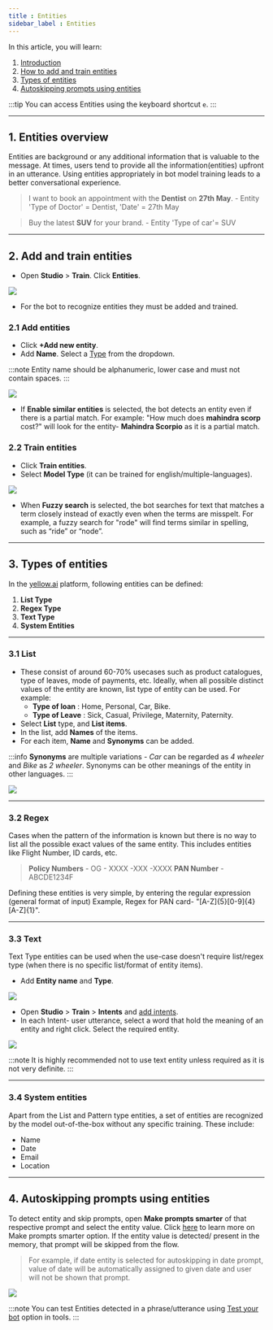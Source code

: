 ```yaml
---
title : Entities
sidebar_label : Entities
---
```



In this article, you will learn: 

1. [Introduction](#ex)
2. [How to add and train entities](#ate)
3. [Types of entities](#et)
4. [Autoskipping prompts using entities](#ape)

:::tip
You can access Entities using the keyboard shortcut `e`.
:::

---
## <a name="ex"></a> 1. Entities overview 



Entities are background or any additional information that is valuable to the message. At times, users tend to provide all the information(entities) upfront in an utterance. Using entities appropriately in bot model training leads to a better conversational experience.

> I want to book an appointment with the **Dentist** on **27th May**.
    - Entity 'Type of Doctor' = Dentist, 'Date' = 27th May

> Buy the latest **SUV** for your brand.
    - Entity 'Type of car'= SUV 


---




## <a name="ate"></a> 2. Add and train entities 

* Open **Studio** > **Train**. Click **Entities**.

![](https://i.imgur.com/jq1QXyS.png)


* For the bot to recognize entities they must be added and trained. 

### 2.1 Add entities

* Click **+Add new entity**.
* Add **Name**. Select a [Type](#et) from the dropdown.

:::note
Entity name should be alphanumeric, lower case and must not contain spaces.
:::

![](https://i.imgur.com/lrVhau8.png)

* If **Enable similar entities** is selected, the bot detects an entity even if there is a partial match. For example: "How much does **mahindra scorp** cost?" will look for the entity- **Mahindra Scorpio** as it is a partial match. 



### 2.2 Train entities

* Click **Train entities**. 
* Select **Model Type** (it can be trained for english/multiple-languages).

![](https://i.imgur.com/9rCHT2f.png)


* When **Fuzzy search** is selected, the bot searches for text that matches a term closely instead of exactly even when the terms are misspelt. For example, a fuzzy search for "rode" will find terms similar in spelling, such as “ride” or “node”. 


----

## <a name="et"></a> 3. Types of entities
In the [yellow.ai](https://cloud.yellow.ai/) platform, following entities can be defined:

1. **List Type**
2. **Regex Type**
3. **Text Type**
4. **System Entities**

---

### 3.1 List 

* These consist of around 60-70% usecases such as product catalogues, type of leaves, mode of payments, etc. Ideally, when all possible distinct values of the entity are known, list type of entity can be used. For example:
    * **Type of loan** : Home, Personal, Car, Bike. 
    * **Type of Leave** : Sick, Casual, Privilege, Maternity, Paternity.
* Select **List** type, and **List items**.
* In the list, add **Names** of the items. 
* For each item, **Name** and **Synonyms** can be added.

:::info
**Synonyms** are multiple variations - *Car* can be regarded as *4 wheeler* and *Bike* as *2 wheeler*. Synonyms can be other meanings of the entity in other languages.
:::

![](https://i.imgur.com/UEQWA4v.png)

---

### 3.2 Regex

Cases when the pattern of the information is known but there is no way to list all the possible exact values of the same entity. This includes entities like Flight Number, ID cards, etc.

> **Policy Numbers** - OG - XXXX -XXX -XXXX
> **PAN Number** - ABCDE1234F

Defining these entities is very simple, by entering the regular expression (general format of input) Example, Regex for PAN card- "[A-Z]{5}[0-9]{4}[A-Z]{1}".

---
### 3.3 Text

Text Type entities can be used when the use-case doesn't require list/regex type (when there is no specific list/format of entity items). 

* Add **Entity name** and **Type**.

![](https://i.imgur.com/m8WfLmL.png)

* Open **Studio** > **Train** > **Intents** and [add intents](https://docs.yellow.ai/docs/platform_concepts/studio/train/intents#add-intent).  
* In each Intent- user utterance, select a word that hold the meaning of an entity and right click. Select the required entity.

![](https://i.imgur.com/yg1p3Z6.jpg)


:::note
It is highly recommended not to use text entity unless required as it is not very definite. 
:::

---

### 3.4 System entities

Apart from the List and Pattern type entities, a set of entities are recognized by the model out-of-the-box without any specific training. These include:

  - Name
  - Date
  - Email
  - Location






---

## <a name="ape"></a> 4. Autoskipping prompts using entities

To detect entity and skip prompts, open **Make prompts smarter** of that respective prompt and select the entity value. Click [here](https://docs.yellow.ai/docs/platform_concepts/studio/build/nodes/prompt-nodes#5-make-prompt-smarter) to learn more on Make prompts smarter option. 
If the entity value is detected/ present in the memory, that prompt will be skipped from the flow. 


> For example, if date entity is selected for autoskipping in date prompt, value of date will be automatically assigned to given date and user will not be shown that prompt. 

![](https://i.imgur.com/e8gUqST.png)


:::note
You can test Entities detected in a phrase/utterance using [Test your bot](https://docs.yellow.ai/docs/platform_concepts/studio/tools#21-test-your-bot) option in tools.
:::